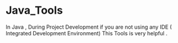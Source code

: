 # Java_Tools
In Java , During Project Development  if  you are not using  any IDE ( Integrated Development Environment) This Tools  is very helpful .
